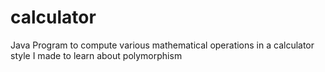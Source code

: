 # calculator
Java Program to compute various mathematical operations in a calculator style I made to learn about polymorphism
